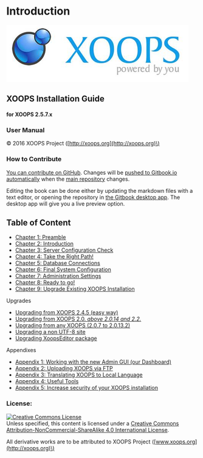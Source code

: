 # Introduction

![logoXoops.jpg](.gitbook/assets/logoxoops.jpg)
  
## XOOPS Installation Guide

#### for XOOPS 2.5.7.x
  
### User Manual

© 2016 XOOPS Project \([http://xoops.org](http://xoops.org)\)

### How to Contribute

[You can contribute on GitHub](https://github.com/XoopsDocs/xoops-installation-guide). Changes will be [pushed to Gitbook.io automatically](https://www.gitbook.com/book/xoops/xoops-installation-guide/activity) when the [main repository](https://github.com/XoopsDocs/xoops-installation-guide) changes.

Editing the book can be done either by updating the markdown files with a text editor, or opening the repository in [the Gitbook desktop app](https://github.com/GitbookIO/editor/blob/master/README.md). The desktop app will give you a live preview option.

## Table of Content

* [Chapter 1: Preamble](chapter-1-preamble.md)
* [Chapter 2: Introduction](chapter-2-introduction.md)
* [Chapter 3: Server Configuration Check](chapter-3-server-configuration-check.md)
* [Chapter 4: Take the Right Path!](chapter-4-take-the-right-path.md)
* [Chapter 5: Database Connections](chapter-5-database-connections.md)
* [Chapter 6: Final System Configuration](chapter-6-final-system-configuration.md)
* [Chapter 7: Administration Settings](chapter-7-administration-settings.md)
* [Chapter 8: Ready to go!](chapter-8-ready-to-go.md)
* [Chapter 9: Upgrade Existing XOOPS Installation](chapter-9-upgrade-existing-xoops-installation.md)
 
Upgrades	

* [Upgrading from XOOPS 2.4.5 \(easy way\)](upgrading-from-xoops-2.4.5-easy-way.md)
* [Upgrading from XOOPS 2.0. _above 2.0.14 and 2.2._](upgrading-from-xoops-2.0.-above-2.0.14-and-2.2..md)
* [Upgrading from any XOOPS \(2.0.7 to 2.0.13.2\)](upgrading-from-any-xoops-2.0.7-to-2.0.13.2.md)
* [Upgrading a non UTF-8 site](upgrading-a-non-utf-8-site.md)
* [Upgrading XoopsEditor package](upgrading-xoopseditor-package.md)

Appendixes	

* [Appendix 1: Working with the new Admin GUI \(our Dashboard\)](appendix-1-working-with-the-new-admin-gui-our-dashboard.md)
* [Appendix 2:  Uploading XOOPS via FTP](appendix-2-uploading-xoops-via-ftp.md)
* [Appendix 3: Translating XOOPS to Local Language](appendix-3-translating-xoops-to-local-language.md)
* [Appendix 4: Useful Tools](appendix-4-useful-tools.md)
* [Appendix 5: Increase security of your XOOPS installation](appendix-5-increase-security-of-your-xoops-installation.md)

### License:

[![Creative Commons License](https://i.creativecommons.org/l/by-nc-sa/4.0/88x31.png)](http://creativecommons.org/licenses/by-nc-sa/4.0/)  
Unless specified, this content is licensed under a [Creative Commons Attribution-NonCommercial-ShareAlike 4.0 International License](http://creativecommons.org/licenses/by-nc-sa/4.0/).

All derivative works are to be attributed to XOOPS Project \([www.xoops.org](http://xoops.org)\)

